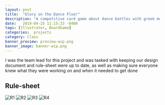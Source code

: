 ```yaml
---
layout: post
title:  "Glory on the Dance Floor"
description: "A competitive card game about dance battles with greek monsters and gods that I worked on with a team of 5 for a Game Design class"
date:   2019-04-25 11:15:33 -0400
tags: [Illustrator, BoardGame] 
categories:  projects
category: Class
banner_preview: preview-wip.png
banner_image: banner-wip.png
---
```


<!--more-->

I was the team lead for this project and was tasked with keeping our design document and rule-sheet were up to date, as well as making sure everyone knew what they were working on and when it needed to get done

## Rule-sheet

![R1]({{site.url}}/media/class/Glory/R1.png)
![R2]({{site.url}}/media/class/Glory/R2.png)
![R3]({{site.url}}/media/class/Glory/R3.png)
![R4]({{site.url}}/media/class/Glory/R4.png)